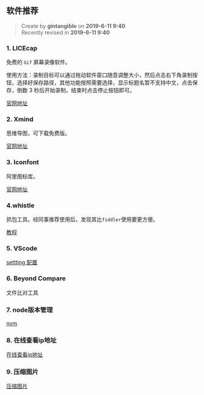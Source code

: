 ## 软件推荐

> Create by **gintangible** on **2019-6-11 9:40**  
> Recently revised in **2019-6-11 9:40**

### 1. LICEcap

免费的 `Gif` 屏幕录像软件。

使用方法：录制目标可以通过拖动软件窗口随意调整大小，然后点击右下角录制按钮，选择好保存路径，其他功能按照需要选择，显示标题名暂不支持中文，点击保存，倒数 3 秒后开始录制，结束时点击停止按钮即可。

[官网地址](https://www.cockos.com/licecap/)

### 2. Xmind

思维导图，可下载免费版。

[官网地址](https://www.xmind.cn/)

### 3. Iconfont

阿里图标库。

[官网地址](https://www.iconfont.cn/)

### 4.whistle

抓包工具。经同事推荐使用后，发现其比`fiddler`使用要更方便。

[教程](./whistle.md)

### 5. VScode

[settting 配置](./vscode.md)

### 6. Beyond Compare

文件比对工具

### 7. node版本管理

[nvm](https://github.com/coreybutler/nvm-windows)

### 8. 在线查看ip地址

[在线查看ip地址](https://www.ipaddress.com/)

### 9. 压缩图片

[压缩图片](https://tinypng.com/)




